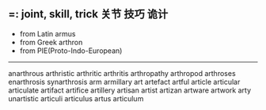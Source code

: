 ## =: joint, skill, trick 关节 技巧 诡计  
- from Latin armus   
- from Greek arthron 
- from PIE(Proto-Indo-European)

---
anarthrous
arthristic
arthritic
arthritis
arthropathy
arthropod
arthroses
enarthrosis
synarthrosis
arm
armillary
art
artefact
artful
article
articular
articulate
artifact
artifice
artillery
artisan
artist
artizan
artware
artwork
arty
unartistic
articuli
articulus
artus
articulum

